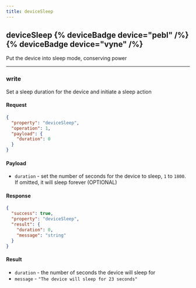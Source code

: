 ```yaml
---
title: deviceSleep
---
```


## deviceSleep {% deviceBadge device="pebl" /%}   {% deviceBadge device="vyne" /%} 
Put the device into sleep mode, conserving power

------------------------------------------------------------------------------------------------------------------

### write
Set a sleep duration for the device and initiate a sleep action

#### Request
```json
{
  "property": "deviceSleep",
  "operation": 1,
  "payload": {
    "duration": 0
  }
}
```

#### Payload
- `duration` - set the number of seconds for the device to sleep, `1` to `1800`. If omitted, it will sleep forever (OPTIONAL)

#### Response
```json
{
  "success": true,
  "property": "deviceSleep",
  "result": {
    "duration": 0,
    "message": "string"
  }
}
```

#### Result
- `duration` - the number of seconds the device will sleep for
- `message` - `"The device will sleep for 23 seconds"`

